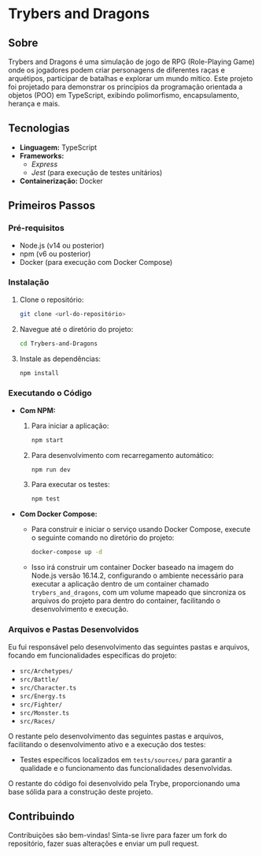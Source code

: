 # Trybers and Dragons

## Sobre
Trybers and Dragons é uma simulação de jogo de RPG (Role-Playing Game) onde os jogadores podem criar personagens de diferentes raças e arquétipos, participar de batalhas e explorar um mundo mítico. Este projeto foi projetado para demonstrar os princípios da programação orientada a objetos (POO) em TypeScript, exibindo polimorfismo, encapsulamento, herança e mais.

## Tecnologias
- **Linguagem:** TypeScript
- **Frameworks:** 
  - *Express*
  -  *Jest* (para execução de testes unitários)
- **Containerização:** Docker

## Primeiros Passos
### Pré-requisitos
- Node.js (v14 ou posterior)
- npm (v6 ou posterior)
- Docker (para execução com Docker Compose)

### Instalação
1. Clone o repositório:
   ```bash
   git clone <url-do-repositório>
   ```
2. Navegue até o diretório do projeto:
   ```bash
   cd Trybers-and-Dragons
   ```
3. Instale as dependências:
   ```bash
   npm install
   ```

### Executando o Código
- **Com NPM:**
  1. Para iniciar a aplicação:
     ```bash
     npm start
     ```
  2. Para desenvolvimento com recarregamento automático:
     ```bash
     npm run dev
     ```
  3. Para executar os testes:
     ```bash
     npm test
     ```

- **Com Docker Compose:**
  - Para construir e iniciar o serviço usando Docker Compose, execute o seguinte comando no diretório do projeto:
    ```bash
    docker-compose up -d
    ```
  - Isso irá construir um container Docker baseado na imagem do Node.js versão 16.14.2, configurando o ambiente necessário para executar a aplicação dentro de um container chamado `trybers_and_dragons`, com um volume mapeado que sincroniza os arquivos do projeto para dentro do container, facilitando o desenvolvimento e execução.

### Arquivos e Pastas Desenvolvidos
Eu fui responsável pelo desenvolvimento das seguintes pastas e arquivos, focando em funcionalidades específicas do projeto:
- `src/Archetypes/`
- `src/Battle/`
- `src/Character.ts`
- `src/Energy.ts`
- `src/Fighter/`
- `src/Monster.ts`
- `src/Races/`

O restante pelo desenvolvimento das seguintes pastas e arquivos, facilitando o desenvolvimento ativo e a execução dos testes:
- Testes específicos localizados em `tests/sources/` para garantir a qualidade e o funcionamento das funcionalidades desenvolvidas.

O restante do código foi desenvolvido pela Trybe, proporcionando uma base sólida para a construção deste projeto.

## Contribuindo
Contribuições são bem-vindas! Sinta-se livre para fazer um fork do repositório, fazer suas alterações e enviar um pull request.
